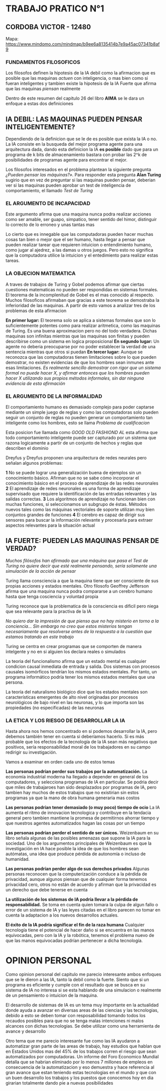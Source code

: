 # TRABAJO PRATICO N°1 
## CORDOBA VICTOR - 12480

Mapa: https://www.mindomo.com/mindmap/b9ee6a8135414b7e9a45ac07341b8af9

### **FUNDAMENTOS FILOSOFICOS**
Los filosofos definen la hipotesis de la IA debil como la afirmacion que es posible que las maquinas *actuen* con inteligencia, o mas bien como si fueran inteligentes y tambien existe la hipotesis de la IA Fuerte que afirma que las maquinas *piensan* realmente

Dentro de este resumen del capitulo 26 del libro **AIMA** se le dara un enfoque a estas dos definiciones

## **IA DEBIL: LAS MAQUINAS PUEDEN PENSAR INTELIGENTEMENTE?**
Dependiendo de la definicion que se le de es posible que exista la IA o no. La IA consiste en la busqueda del mejor programa agente para una arquitectura dada, dando esta definicion la IA **es posible** dado que para un programa de k bits de almacenamiento bastara con probar las 2^k de posibilidades de programas agente para encontrar el mejor.

Los filosofos interesados en el problema plantean la siguiente pregunta *¿Pueden pensar las máquinas?»*. Para responder esta pregunta **Alan Turing** sugirio que en vez de preguntar si las maquinas pueden pensar, deberian ver si las maquinas pueden aprobar un test de inteligencia de comportamiento, el llamado *Test de Turing* 

### **EL ARGUMENTO DE INCAPACIDAD**
Este argumento afirma que una maquina nunca podra realizar acciones como ser amable, ser guapo, simpatico, tener sentido del himor, distinguir lo correcto de lo erroneo y unas tantas mas 

Lo cierto que es innegable que las computadoras pueden hacer muchas cosas tan bien o mejor que el ser humano, hasta llegar a pensar que pueden realizar tarear que requieren intuicion o entendimiento humano, como jugar al ajedrez, a las damas u otros juegos. Pero esto no significa que la computadora utilice la intuicion y el entedimiento para realizar estas tareas.

### **LA OBJECION MATEMATICA**
A traves de trabajos de Turing y Gobel podemos afirmar que ciertas cuestiones matematicas no pueden ser respondidas en sistemas formales.
El teorema de la incomplenitud de Gobel es el mas conocido al respecto. Muchos filosoficos afirmaban que gracias a este teorema se demostraba la inferioridad de las maquinas. A partir de esto vamos a analizar tres de los problemas de esta afirmacion

**En primer lugar:** El teorema solo se aplica a sistemas formales que son lo suficientemente potentes como para realizar aritmetica, como las maquinas de Turing. Es una buena aproximacion pero no del todo verdadera. Dichas maquinas son infinitas mientras que las maquinas son finitas y pueden describirse como un sistema en logica proposicional
**En segundo lugar:** Un agente no deberia preocuparse por no poder establecer la verdad de una sentencia mientras que otros si puedan
**En tercer lugar:** Aunque se reconozca que las computadoras tienen limitaciones sobre lo que pueden demostrar, no existen evidencias de que los hombres sean inmunes ante esas limitaciones.
*Es realmente sencillo demostrar con rigor que un sistema formal no puede hacer X, y afirmar entonces que los hombres pueden hacer X utilizando sus propios métodos informales, sin dar ninguna evidencia
de esta afirmación*

### **EL ARGUMENTO DE LA INFORMALIDAD**
El comportamiento humano es demasiado complejo para poder captarse mediante un simple juego de reglas y como las computadoras solo pueden seguir un conjunto de reglas no pueden generar un comportamiento tan inteligente como los hombres, esto se llama *Problema de cualificacion*

Esta posicion fue llamada como *GOOD OLD FASHIOND AL* esta afirma que todo comportamiento inteligente puede ser capturado por un sistema que razona logicamente a partir de un conjunto de hechos y reglas que describen el dominio 

Dreyfus y Dreyfus proponen una arquitectura de redes neurales pero señalan algunos problemas: 

**1**  No se puede lograr una generalización buena de ejemplos sin un conocimiento básico. Afirman que no se sabe cómo incorporar el conocimiento básico en el proceso de aprendizaje de las redes neuronales
**2**  El aprendizaje de redes neuronales es una forma de aprendizaje supervisado que requiere la identificación de las entradas relevantes y las salidas correctas.
**3**  Los algoritmos de aprendizaje no funcionan bien con muchas funciones, si seleccionamos un subgrupo de éstas. Métodos nuevos tales como las máquinas vectoriales de soporte utilizan muy bien conjuntos grandes de funciones
**4**  El cerebro es capaz de dirigir sus sensores para buscar la información relevante
y procesarla para extraer aspectos relevantes para la situación actual

## **IA FUERTE: PUEDEN LAS MAQUINAS PENSAR DE VERDAD?**

*Muchos filósofos han afirmado que una máquina que pasa el Test de Turing no quiere decir que esté realmente pensando, sería solamente una simulación de la acción de pensar*

Turing llama consciencia a que la maquina tiene que ser consciente de sus propias acciones y estados mentales. Otro filosofo Geoffrey Jefferson afirma que una maquina nunca podra compararse a un cerebro humano hasta que tenga cosciencia y voluntad propia 

Turing reconoce que la problematica de la consciencia es dificil pero niega que sea relevante para la practiva de la IA 

*No quiero dar la impresión de que pienso que no hay misterio en torno a la conciencia… Sin embargo no creo que estos misterios tengan necesariamente que resolverse antes de la respuesta a la cuestión que estamos tratando en este trabajo*

Turing se centra en crear programas que se comporten de manera intelgente y no en si alguien los declara reales o simulados

La teoria del funcionalismo afirma que un estado mental es cualquier condicion causal inmediata de entrada y salida. Dos sistemas con procesos causales isomórficos tendrían los mismos estados mentales. Por tanto, un programa informático podría tener los mismos estados mentales que una persona.

La teoría del naturalismo biológico dice que los estados mentales son características emergentes de alto nivel originadas por procesos neurológicos de bajo nivel en las neuronas, y lo que importa son las propiedades (no especificadas) de las neuronas

### **LA ETICA Y LOS RIESGO DE DESARROLLAR LA IA**

Hasta ahora nos hemos concentrado en si podemos desarrollar la IA, pero debemos también tener en cuenta si deberíamos hacerlo. Si es más probable que los efectos de la tecnología de la IA sean más negativos que positivos, sería responsabilidad moral de los trabajadores en su campo redirigir su investigación.

Vamos a examinar en orden cada uno de estos temas

**Las personas podrían perder sus trabajos por la automatización.**
La economía industrial moderna ha llegado a depender en general de los computadores, y selecciona programas de IA en particular. Se podria decir que miles de trabajaroes han sido desplazados por programas de IA, pero tambien hay muchos de estos trabajos que no existirian sin estos programas ya que la mano de obra humana generaria mas costos 

**Las personas podrían tener demasiado (o muy poco) tiempo de ocio**
La IA aumenta el ritmo de innovacion tecnologica y contribuye en la tendacia general pero tambien mantiene la promesa de permitirnos ahorrar tiempo y que nuestros agentes automatizados hagan las cosas por un tiempo

**Las personas podrían perder el sentido de ser únicos.**
Weizenbaum en su libro señala algunas de las posibles amenazas que supone la IA para la sociedad.  Uno de los argumentos principales de Weizenbaum es que la investigación en IA hace posible la idea de que los hombres sean autómatas, una idea que produce pérdida de autonomía o incluso de humanidad. 

**Las personas podrían perder algo de sus derechos privados**
Algunas personas reconocen que la computerización conduce a la pérdida de privacidad, aunque algunos piensan que de cualquier forma tenemos privacidad cero, otros no están de acuerdo y afirman que la privacidad es un derecho que debe tenerse en cuenta

**La utilización de los sistemas de IA podría llevar a la pérdida de responsabilidad.**
Se toma en cuenta quien tomara la culpa de algun fallo o error de un sistema de IA y las leyes citadas en el libro parecen no tomar en cuenta la adaptacion a los nuevos desarrollos actuales.

**El éxito de la IA podría significar el fin de la raza humana**
Cualquier tecnología tiene el potencial de hacer daño si se encuentra en las manos equivocadas, pero con la IA y la robótica, tenemos el problema nuevo de que las manos equivocadas podrían pertenecer a dicha tecnología.

# **OPINION PERSONAL** 
Como opinion personal del capitulo me parecio interesante ambos enfoques que se le dieron a las IA, tanto la debil como la fuerte. Siento que si un programa es eficiente y cumple con el resultado que se busca en su sistema de IA no interesa si se esta hablando de una simulacion o realmente de un pensamiento o intuicion de la maquina. 

El desarrollo de sistemas de IA es un tema muy importante en la actualidad donde ayuda a avanzar en diversas areas de las ciencias y las tecnologias, debido a esto se deben tomar con resposabilidad tomando todos los recaudos posibles para que no se tenga malas intenciones ni malos alcances con dichas tecnologias. Se debe utilizar como una herramienta de avance y desarrollo

Otro tema que me parecio interesante fue como las IA ayudaron a automatizar gran parte de las areas de trabajo, hay estudios que hablan que en Estados Unidos mas del 45% de los trabajos corren el riesgo que sean automatizados por computadoras. Un informe del Foro Economico Mundial detalla que se habrian eliminado por lo menos 7 millones de empleos en consecuencia de la automatizacion y eso demuestra y hace referencia al gran avance que estan teniendo estas tecnologias en el mundo y que con un buen desarrollo los trabajos y los puestos que conocemos hoy en dia girarian totalmente dando pie a nuevas posibilidades
